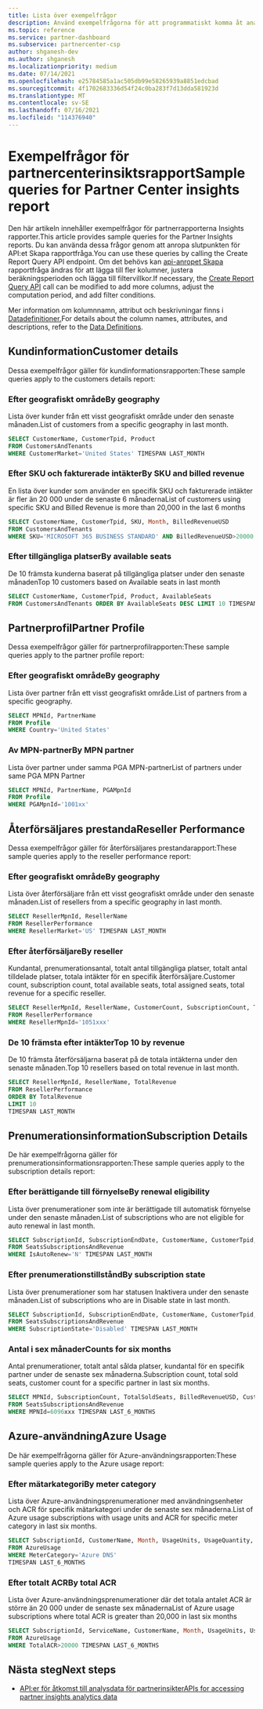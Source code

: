 ```yaml
---
title: Lista över exempelfrågor
description: Använd exempelfrågorna för att programmatiskt komma åt analysdata för partnerinsikter.
ms.topic: reference
ms.service: partner-dashboard
ms.subservice: partnercenter-csp
author: shganesh-dev
ms.author: shganesh
ms.localizationpriority: medium
ms.date: 07/14/2021
ms.openlocfilehash: e25784585a1ac505db99e58265939a8851edcbad
ms.sourcegitcommit: 4f1702683336d54f24c0ba283f7d13dda581923d
ms.translationtype: MT
ms.contentlocale: sv-SE
ms.lasthandoff: 07/16/2021
ms.locfileid: "114376940"
---
```

# <a name="sample-queries-for-partner-center-insights-report"></a><span data-ttu-id="1285f-103">Exempelfrågor för partnercenterinsiktsrapport</span><span class="sxs-lookup"><span data-stu-id="1285f-103">Sample queries for Partner Center insights report</span></span>

<span data-ttu-id="1285f-104">Den här artikeln innehåller exempelfrågor för partnerrapporterna Insights rapporter.</span><span class="sxs-lookup"><span data-stu-id="1285f-104">This article provides sample queries for the Partner Insights reports.</span></span> <span data-ttu-id="1285f-105">Du kan använda dessa frågor genom att anropa slutpunkten för API:et Skapa rapportfråga.</span><span class="sxs-lookup"><span data-stu-id="1285f-105">You can use these queries by calling the Create Report Query API endpoint.</span></span> <span data-ttu-id="1285f-106">Om det behövs kan [api-anropet Skapa](insights-programmatic-access-paradigm.md#create-report-query-api) rapportfråga ändras för att lägga till fler kolumner, justera beräkningsperioden och lägga till filtervillkor.</span><span class="sxs-lookup"><span data-stu-id="1285f-106">If necessary, the [Create Report Query API](insights-programmatic-access-paradigm.md#create-report-query-api) call can be modified to add more columns, adjust the computation period, and add filter conditions.</span></span>

<span data-ttu-id="1285f-107">Mer information om kolumnnamn, attribut och beskrivningar finns i [Datadefinitioner.](insights-data-definitions.md)</span><span class="sxs-lookup"><span data-stu-id="1285f-107">For details about the column names, attributes, and descriptions, refer to the [Data Definitions](insights-data-definitions.md).</span></span>

## <a name="customer-details"></a><span data-ttu-id="1285f-108">Kundinformation</span><span class="sxs-lookup"><span data-stu-id="1285f-108">Customer details</span></span>

<span data-ttu-id="1285f-109">Dessa exempelfrågor gäller för kundinformationsrapporten:</span><span class="sxs-lookup"><span data-stu-id="1285f-109">These sample queries apply to the customers details report:</span></span>

### <a name="by-geography"></a><span data-ttu-id="1285f-110">Efter geografiskt område</span><span class="sxs-lookup"><span data-stu-id="1285f-110">By geography</span></span>

<span data-ttu-id="1285f-111">Lista över kunder från ett visst geografiskt område under den senaste månaden.</span><span class="sxs-lookup"><span data-stu-id="1285f-111">List of customers from a specific geography in last month.</span></span>

```sql
SELECT CustomerName, CustomerTpid, Product 
FROM CustomersAndTenants 
WHERE CustomerMarket='United States' TIMESPAN LAST_MONTH
```

### <a name="by-sku-and-billed-revenue"></a><span data-ttu-id="1285f-112">Efter SKU och fakturerade intäkter</span><span class="sxs-lookup"><span data-stu-id="1285f-112">By SKU and billed revenue</span></span>

<span data-ttu-id="1285f-113">En lista över kunder som använder en specifik SKU och fakturerade intäkter är fler än 20 000 under de senaste 6 månaderna</span><span class="sxs-lookup"><span data-stu-id="1285f-113">List of customers using specific SKU and Billed Revenue is more than 20,000 in the last 6 months</span></span>

```sql
SELECT CustomerName, CustomerTpid, SKU, Month, BilledRevenueUSD 
FROM CustomersAndTenants 
WHERE SKU='MICROSOFT 365 BUSINESS STANDARD' AND BilledRevenueUSD>20000 TIMESPAN LAST_6_MONTHS
```

### <a name="by-available-seats"></a><span data-ttu-id="1285f-114">Efter tillgängliga platser</span><span class="sxs-lookup"><span data-stu-id="1285f-114">By available seats</span></span>

<span data-ttu-id="1285f-115">De 10 främsta kunderna baserat på tillgängliga platser under den senaste månaden</span><span class="sxs-lookup"><span data-stu-id="1285f-115">Top 10 customers based on Available seats in last month</span></span>

```sql
SELECT CustomerName, CustomerTpid, Product, AvailableSeats 
FROM CustomersAndTenants ORDER BY AvailableSeats DESC LIMIT 10 TIMESPAN LAST_MONTH
```

## <a name="partner-profile"></a><span data-ttu-id="1285f-116">Partnerprofil</span><span class="sxs-lookup"><span data-stu-id="1285f-116">Partner Profile</span></span>

<span data-ttu-id="1285f-117">Dessa exempelfrågor gäller för partnerprofilrapporten:</span><span class="sxs-lookup"><span data-stu-id="1285f-117">These sample queries apply to the partner profile report:</span></span>

### <a name="by-geography"></a><span data-ttu-id="1285f-118">Efter geografiskt område</span><span class="sxs-lookup"><span data-stu-id="1285f-118">By geography</span></span>

<span data-ttu-id="1285f-119">Lista över partner från ett visst geografiskt område.</span><span class="sxs-lookup"><span data-stu-id="1285f-119">List of partners from a specific geography.</span></span>

```sql
SELECT MPNId, PartnerName 
FROM Profile 
WHERE Country='United States'
```

### <a name="by-mpn-partner"></a><span data-ttu-id="1285f-120">Av MPN-partner</span><span class="sxs-lookup"><span data-stu-id="1285f-120">By MPN partner</span></span>

<span data-ttu-id="1285f-121">Lista över partner under samma PGA MPN-partner</span><span class="sxs-lookup"><span data-stu-id="1285f-121">List of partners under same PGA MPN Partner</span></span>

```sql
SELECT MPNId, PartnerName, PGAMpnId 
FROM Profile 
WHERE PGAMpnId='1001xx'
```

## <a name="reseller-performance"></a><span data-ttu-id="1285f-122">Återförsäljares prestanda</span><span class="sxs-lookup"><span data-stu-id="1285f-122">Reseller Performance</span></span>

<span data-ttu-id="1285f-123">Dessa exempelfrågor gäller för återförsäljares prestandarapport:</span><span class="sxs-lookup"><span data-stu-id="1285f-123">These sample queries apply to the reseller performance report:</span></span>

### <a name="by-geography"></a><span data-ttu-id="1285f-124">Efter geografiskt område</span><span class="sxs-lookup"><span data-stu-id="1285f-124">By geography</span></span>

<span data-ttu-id="1285f-125">Lista över återförsäljare från ett visst geografiskt område under den senaste månaden.</span><span class="sxs-lookup"><span data-stu-id="1285f-125">List of resellers from a specific geography in last month.</span></span>

```sql
SELECT ResellerMpnId, ResellerName 
FROM ResellerPerformance 
WHERE ResellerMarket='US' TIMESPAN LAST_MONTH
```

### <a name="by-reseller"></a><span data-ttu-id="1285f-126">Efter återförsäljare</span><span class="sxs-lookup"><span data-stu-id="1285f-126">By reseller</span></span>

<span data-ttu-id="1285f-127">Kundantal, prenumerationsantal, totalt antal tillgängliga platser, totalt antal tilldelade platser, totala intäkter för en specifik återförsäljare.</span><span class="sxs-lookup"><span data-stu-id="1285f-127">Customer count, subscription count, total available seats, total assigned seats, total revenue for a specific reseller.</span></span>

```sql
SELECT ResellerMpnId, ResellerName, CustomerCount, SubscriptionCount, TotalAvailableSeats, TotalAssignedSeats, TotalRevenue 
FROM ResellerPerformance 
WHERE ResellerMpnId='1051xxx'
```

### <a name="top-10-by-revenue"></a><span data-ttu-id="1285f-128">De 10 främsta efter intäkter</span><span class="sxs-lookup"><span data-stu-id="1285f-128">Top 10 by revenue</span></span>

<span data-ttu-id="1285f-129">De 10 främsta återförsäljarna baserat på de totala intäkterna under den senaste månaden.</span><span class="sxs-lookup"><span data-stu-id="1285f-129">Top 10 resellers based on total revenue in last month.</span></span>

```sql
SELECT ResellerMpnId, ResellerName, TotalRevenue 
FROM ResellerPerformance 
ORDER BY TotalRevenue 
LIMIT 10 
TIMESPAN LAST_MONTH
```

## <a name="subscription-details"></a><span data-ttu-id="1285f-130">Prenumerationsinformation</span><span class="sxs-lookup"><span data-stu-id="1285f-130">Subscription Details</span></span>

<span data-ttu-id="1285f-131">De här exempelfrågorna gäller för prenumerationsinformationsrapporten:</span><span class="sxs-lookup"><span data-stu-id="1285f-131">These sample queries apply to the subscription details report:</span></span>

### <a name="by-renewal-eligibility"></a><span data-ttu-id="1285f-132">Efter berättigande till förnyelse</span><span class="sxs-lookup"><span data-stu-id="1285f-132">By renewal eligibility</span></span>

<span data-ttu-id="1285f-133">Lista över prenumerationer som inte är berättigade till automatisk förnyelse under den senaste månaden.</span><span class="sxs-lookup"><span data-stu-id="1285f-133">List of subscriptions who are not eligible for auto renewal in last month.</span></span>

```sql
SELECT SubscriptionId, SubscriptionEndDate, CustomerName, CustomerTpid, Product 
FROM SeatsSubscriptionsAndRevenue 
WHERE IsAutoRenew='N' TIMESPAN LAST_MONTH
```

### <a name="by-subscription-state"></a><span data-ttu-id="1285f-134">Efter prenumerationstillstånd</span><span class="sxs-lookup"><span data-stu-id="1285f-134">By subscription state</span></span>

<span data-ttu-id="1285f-135">Lista över prenumerationer som har statusen Inaktivera under den senaste månaden.</span><span class="sxs-lookup"><span data-stu-id="1285f-135">List of subscriptions who are in Disable state in last month.</span></span>

```sql
SELECT SubscriptionId, SubscriptionEndDate, CustomerName, CustomerTpid, Product 
FROM SeatsSubscriptionsAndRevenue 
WHERE SubscriptionState='Disabled' TIMESPAN LAST_MONTH
```

### <a name="counts-for-six-months"></a><span data-ttu-id="1285f-136">Antal i sex månader</span><span class="sxs-lookup"><span data-stu-id="1285f-136">Counts for six months</span></span>

<span data-ttu-id="1285f-137">Antal prenumerationer, totalt antal sålda platser, kundantal för en specifik partner under de senaste sex månaderna.</span><span class="sxs-lookup"><span data-stu-id="1285f-137">Subscription count, total sold seats, customer count for a specific partner in last six months.</span></span>

```sql
SELECT MPNId, SubscriptionCount, TotalSoldSeats, BilledRevenueUSD, CustomerCount 
FROM SeatsSubscriptionsAndRevenue 
WHERE MPNId=6096xxx TIMESPAN LAST_6_MONTHS
```

## <a name="azure-usage"></a><span data-ttu-id="1285f-138">Azure-användning</span><span class="sxs-lookup"><span data-stu-id="1285f-138">Azure Usage</span></span>

<span data-ttu-id="1285f-139">De här exempelfrågorna gäller för Azure-användningsrapporten:</span><span class="sxs-lookup"><span data-stu-id="1285f-139">These sample queries apply to the Azure usage report:</span></span>

### <a name="by-meter-category"></a><span data-ttu-id="1285f-140">Efter mätarkategori</span><span class="sxs-lookup"><span data-stu-id="1285f-140">By meter category</span></span>

<span data-ttu-id="1285f-141">Lista över Azure-användningsprenumerationer med användningsenheter och ACR för specifik mätarkategori under de senaste sex månaderna.</span><span class="sxs-lookup"><span data-stu-id="1285f-141">List of Azure usage subscriptions with usage units and ACR for specific meter category in last six months.</span></span>

```sql
SELECT SubscriptionId, CustomerName, Month, UsageUnits, UsageQuantity, TotalACR 
FROM AzureUsage 
WHERE MeterCategory='Azure DNS' 
TIMESPAN LAST_6_MONTHS
```

### <a name="by-total-acr"></a><span data-ttu-id="1285f-142">Efter totalt ACR</span><span class="sxs-lookup"><span data-stu-id="1285f-142">By total ACR</span></span>

<span data-ttu-id="1285f-143">Lista över Azure-användningsprenumerationer där det totala antalet ACR är större än 20 000 under de senaste sex månaderna</span><span class="sxs-lookup"><span data-stu-id="1285f-143">List of Azure usage subscriptions where total ACR is greater than 20,000 in last six months</span></span>

```sql
SELECT SubscriptionId, ServiceName, CustomerName, Month, UsageUnits, UsageQuantity, TotalACR 
FROM AzureUsage 
WHERE TotalACR>20000 TIMESPAN LAST_6_MONTHS
```

## <a name="next-steps"></a><span data-ttu-id="1285f-144">Nästa steg</span><span class="sxs-lookup"><span data-stu-id="1285f-144">Next steps</span></span>

- [<span data-ttu-id="1285f-145">API:er för åtkomst till analysdata för partnerinsikter</span><span class="sxs-lookup"><span data-stu-id="1285f-145">APIs for accessing partner insights analytics data</span></span>](insights-programmatic-analytics-available-api.md)